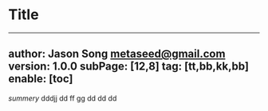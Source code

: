# Title
---
author: Jason Song <metaseed@gmail.com>
version: 1.0.0
subPage: [12,8]
tag: [tt,bb,kk,bb]
enable: [toc]
---
*summery*
dddjj dd ff gg dd dd dd   